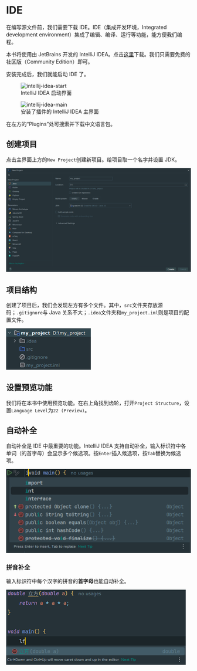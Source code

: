 # IDE

在编写源文件前，我们需要下载 IDE。IDE（集成开发环境，Integrated development environment）集成了编辑、编译、运行等功能，能方便我们编程。

本书将使用由 JetBrains 开发的 IntelliJ IDEA。点击[这里](https://www.jetbrains.com/idea/download/)下载。我们只需要免费的社区版（Community Edition）即可。

安装完成后，我们就能启动 IDE 了。

<figure>
<img src="../img/ij.png" alt="intellij-idea-start">
<figcaption>IntelliJ IDEA 启动界面</figcaption>
</figure>

<figure>
<img src="../img/ij_main.png" alt="intellij-idea-main">
<figcaption>安装了插件的 IntelliJ IDEA 主界面</figcaption>
</figure>

在左方的“Plugins”处可搜索并下载中文语言包。

## 创建项目

点击主界面上方的`New Project`创建新项目。给项目取一个名字并设置 JDK。

![new-project](img/new_project.png)

## 项目结构

创建了项目后，我们会发现左方有多个文件。其中，`src`文件夹存放源码；`.gitignore`与 Java 关系不大；`.idea`文件夹和`my_project.iml`则是项目的配置文件。

![project-structure](img/project_structure.png)

## 设置预览功能

我们将在本书中使用预览功能。在右上角找到齿轮，打开`Project Structure`，设置`Language Level`为`22 (Preview)`。

## 自动补全

自动补全是 IDE 中最重要的功能。IntelliJ IDEA 支持自动补全，输入标识符中各单词（的首字母）会显示多个候选项。按`Enter`插入候选项，按`Tab`替换为候选项。

![auto-completion](img/auto_completion.png)

### 拼音补全

输入标识符中每个汉字的拼音的**首字母**也能自动补全。

![pinyin-completion](img/pinyin_completion.png)
